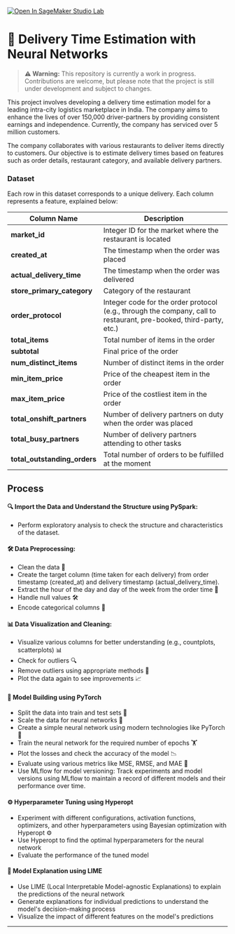 <a href="https://studiolab.sagemaker.aws/import/github/gitbharrat/delivery_time_nn/tree/main/notebook/delivery_time_estimation.ipynb">
  <img src="https://studiolab.sagemaker.aws/studiolab.svg" alt="Open In SageMaker Studio Lab"/>
</a>

# **🚀 Delivery Time Estimation with Neural Networks**

> **⚠️ Warning:** This repository is currently a work in progress. Contributions are welcome, but please note that the project is still under development and subject to changes.

This project involves developing a delivery time estimation model for a leading intra-city logistics marketplace in India. The company aims to enhance the lives of over 150,000 driver-partners by providing consistent earnings and independence. Currently, the company has serviced over 5 million customers.

The company collaborates with various restaurants to deliver items directly to customers. Our objective is to estimate delivery times based on features such as order details, restaurant category, and available delivery partners.

### **Dataset**

Each row in this dataset corresponds to a unique delivery. Each column represents a feature, explained below:

| Column Name             | Description                                                                                     |
|-------------------------|-------------------------------------------------------------------------------------------------|
| **market_id**           | Integer ID for the market where the restaurant is located                                       |
| **created_at**          | The timestamp when the order was placed                                                         |
| **actual_delivery_time**| The timestamp when the order was delivered                                                      |
| **store_primary_category** | Category of the restaurant                                                                   |
| **order_protocol**      | Integer code for the order protocol (e.g., through the company, call to restaurant, pre-booked, third-party, etc.) |
| **total_items**         | Total number of items in the order                                                              |
| **subtotal**            | Final price of the order                                                                        |
| **num_distinct_items**  | Number of distinct items in the order                                                           |
| **min_item_price**      | Price of the cheapest item in the order                                                         |
| **max_item_price**      | Price of the costliest item in the order                                                        |
| **total_onshift_partners** | Number of delivery partners on duty when the order was placed                                |
| **total_busy_partners** | Number of delivery partners attending to other tasks                                            |
| **total_outstanding_orders** | Total number of orders to be fulfilled at the moment                                       |

## **Process**

#### **🔍 Import the Data and Understand the Structure using PySpark:**
   - Perform exploratory analysis to check the structure and characteristics of the dataset.

#### **🛠️ Data Preprocessing:**
   - Clean the data 🧹
   - Create the target column (time taken for each delivery) from order timestamp (created_at) and delivery timestamp (actual_delivery_time).
   - Extract the hour of the day and day of the week from the order time 📅
   - Handle null values 🛠️
   - Encode categorical columns 🔄

#### **📊 Data Visualization and Cleaning:**
   - Visualize various columns for better understanding (e.g., countplots, scatterplots) 📊
   - Check for outliers 🔍
   - Remove outliers using appropriate methods 🚫
   - Plot the data again to see improvements 📈

#### **🧠 Model Building using PyTorch**
   - Split the data into train and test sets 🧪
   - Scale the data for neural networks 📏
   - Create a simple neural network using modern technologies like PyTorch 🧠
   - Train the neural network for the required number of epochs 🏋️
   - Plot the losses and check the accuracy of the model 📉
   - Evaluate using various metrics like MSE, RMSE, and MAE 📐
   - Use MLflow for model versioning: Track experiments and model versions using MLflow to maintain a record of different models and their performance over time.

#### **⚙️ Hyperparameter Tuning using Hyperopt**
   - Experiment with different configurations, activation functions, optimizers, and other hyperparameters using Bayesian optimization with Hyperopt ⚙️
   - Use Hyperopt to find the optimal hyperparameters for the neural network
   - Evaluate the performance of the tuned model

#### **🌟 Model Explanation using LIME**
   - Use LIME (Local Interpretable Model-agnostic Explanations) to explain the predictions of the neural network
   - Generate explanations for individual predictions to understand the model's decision-making process
   - Visualize the impact of different features on the model's predictions

---

